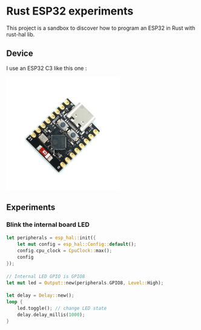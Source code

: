# Rust ESP32 experiments

This project is a sandbox to discover how to program an ESP32 in Rust with rust-hal lib.

## Device

I use an ESP32 C3 like this one : 

![alt text](./assets/esp32c3.png)

## Experiments

### Blink the internal board LED

```rs
let peripherals = esp_hal::init({
    let mut config = esp_hal::Config::default();
    config.cpu_clock = CpuClock::max();
    config
});

// Internal LED GPIO is GPIO8
let mut led = Output::new(peripherals.GPIO8, Level::High);

let delay = Delay::new();
loop {
    led.toggle(); // change LED state
    delay.delay_millis(1000);
}
```